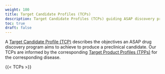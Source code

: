 ```yaml
---
weight: 100
title: Target Candidate Profiles (TCPs)
description: Target Candidate Profiles (TCPs) guiding ASAP discovery programs
toc: true
draft: false
---
```


A [Target Candidate Profile (TCP)](https://www.mmv.org/research-development/information-scientists/target-product-profiles-target-candidate-profiles) describes the objectives an ASAP drug discovery program aims to achieve to produce a preclinical candidate.
Our TCPs are informed by the corresponding [Target Product Profiles (TPPs)](#target-product-profile) for the corresponding disease.

{{< TCPs >}}
